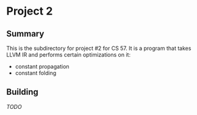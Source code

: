 # Project 2

## Summary

This is the subdirectory for project #2 for CS 57. It is a program that takes
LLVM IR and performs certain optimizations on it:

* constant propagation
* constant folding

## Building

*TODO*

